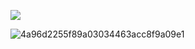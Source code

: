![](https://komarev.com/ghpvc/?username=velvviy&label=&color=e69eba)

![4a96d2255f89a03034463acc8f9a09e1](https://github.com/user-attachments/assets/4860b83d-110b-4c75-9117-2f041459d31b)
